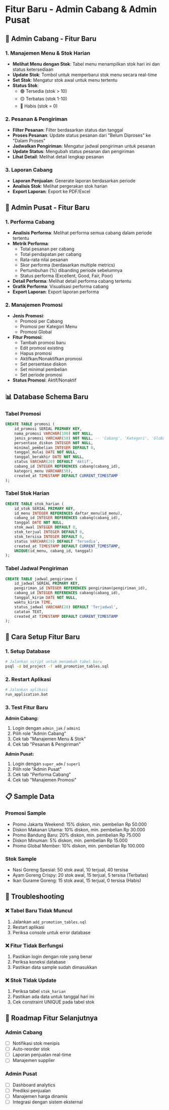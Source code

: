 # Fitur Baru - Admin Cabang & Admin Pusat

## 🏪 Admin Cabang - Fitur Baru

### 1. Manajemen Menu & Stok Harian
- **Melihat Menu dengan Stok**: Tabel menu menampilkan stok hari ini dan status ketersediaan
- **Update Stok**: Tombol untuk memperbarui stok menu secara real-time
- **Set Stok**: Mengatur stok awal untuk menu tertentu
- **Status Stok**: 
  - 🟢 Tersedia (stok > 10)
  - 🟡 Terbatas (stok 1-10)
  - 🔴 Habis (stok = 0)

### 2. Pesanan & Pengiriman
- **Filter Pesanan**: Filter berdasarkan status dan tanggal
- **Proses Pesanan**: Update status pesanan dari "Belum Diproses" ke "Dalam Proses"
- **Jadwalkan Pengiriman**: Mengatur jadwal pengiriman untuk pesanan
- **Update Status**: Mengubah status pesanan dan pengiriman
- **Lihat Detail**: Melihat detail lengkap pesanan

### 3. Laporan Cabang
- **Laporan Penjualan**: Generate laporan berdasarkan periode
- **Analisis Stok**: Melihat pergerakan stok harian
- **Export Laporan**: Export ke PDF/Excel

## 🏢 Admin Pusat - Fitur Baru

### 1. Performa Cabang
- **Analisis Performa**: Melihat performa semua cabang dalam periode tertentu
- **Metrik Performa**:
  - Total pesanan per cabang
  - Total pendapatan per cabang
  - Rata-rata nilai pesanan
  - Skor performa (berdasarkan multiple metrics)
  - Pertumbuhan (%) dibanding periode sebelumnya
  - Status performa (Excellent, Good, Fair, Poor)
- **Detail Performa**: Melihat detail performa cabang tertentu
- **Grafik Performa**: Visualisasi performa cabang
- **Export Laporan**: Export laporan performa

### 2. Manajemen Promosi
- **Jenis Promosi**:
  - Promosi per Cabang
  - Promosi per Kategori Menu
  - Promosi Global
- **Fitur Promosi**:
  - Tambah promosi baru
  - Edit promosi existing
  - Hapus promosi
  - Aktifkan/Nonaktifkan promosi
  - Set persentase diskon
  - Set minimal pembelian
  - Set periode promosi
- **Status Promosi**: Aktif/Nonaktif

## 📊 Database Schema Baru

### Tabel Promosi
```sql
CREATE TABLE promosi (
    id_promosi SERIAL PRIMARY KEY,
    nama_promosi VARCHAR(100) NOT NULL,
    jenis_promosi VARCHAR(50) NOT NULL, -- 'Cabang', 'Kategori', 'Global'
    persentase_diskon INTEGER NOT NULL,
    minimal_pembelian INTEGER DEFAULT 0,
    tanggal_mulai DATE NOT NULL,
    tanggal_berakhir DATE NOT NULL,
    status VARCHAR(20) DEFAULT 'Aktif',
    cabang_id INTEGER REFERENCES cabang(cabang_id),
    kategori_menu VARCHAR(50),
    created_at TIMESTAMP DEFAULT CURRENT_TIMESTAMP
);
```

### Tabel Stok Harian
```sql
CREATE TABLE stok_harian (
    id_stok SERIAL PRIMARY KEY,
    id_menu INTEGER REFERENCES daftar_menu(id_menu),
    cabang_id INTEGER REFERENCES cabang(cabang_id),
    tanggal DATE NOT NULL,
    stok_awal INTEGER DEFAULT 0,
    stok_terjual INTEGER DEFAULT 0,
    stok_tersisa INTEGER DEFAULT 0,
    status VARCHAR(20) DEFAULT 'Tersedia',
    created_at TIMESTAMP DEFAULT CURRENT_TIMESTAMP,
    UNIQUE(id_menu, cabang_id, tanggal)
);
```

### Tabel Jadwal Pengiriman
```sql
CREATE TABLE jadwal_pengiriman (
    id_jadwal SERIAL PRIMARY KEY,
    pengiriman_id INTEGER REFERENCES pengiriman(pengiriman_id),
    cabang_id INTEGER REFERENCES cabang(cabang_id),
    tanggal_kirim DATE NOT NULL,
    waktu_kirim TIME,
    status_jadwal VARCHAR(20) DEFAULT 'Terjadwal',
    catatan TEXT,
    created_at TIMESTAMP DEFAULT CURRENT_TIMESTAMP
);
```

## 🚀 Cara Setup Fitur Baru

### 1. Setup Database
```bash
# Jalankan script untuk menambah tabel baru
psql -d bd_project -f add_promotion_tables.sql
```

### 2. Restart Aplikasi
```bash
# Jalankan aplikasi
run_application.bat
```

### 3. Test Fitur Baru

**Admin Cabang:**
1. Login dengan `admin_jak` / `admin1`
2. Pilih role "Admin Cabang"
3. Cek tab "Manajemen Menu & Stok"
4. Cek tab "Pesanan & Pengiriman"

**Admin Pusat:**
1. Login dengan `super_adm` / `super1`
2. Pilih role "Admin Pusat"
3. Cek tab "Performa Cabang"
4. Cek tab "Manajemen Promosi"

## 📋 Sample Data

### Promosi Sample
- Promo Jakarta Weekend: 15% diskon, min. pembelian Rp 50.000
- Diskon Makanan Utama: 10% diskon, min. pembelian Rp 30.000
- Promo Bandung Baru: 20% diskon, min. pembelian Rp 75.000
- Diskon Minuman: 5% diskon, min. pembelian Rp 15.000
- Promo Global Member: 10% diskon, min. pembelian Rp 100.000

### Stok Sample
- Nasi Goreng Spesial: 50 stok awal, 10 terjual, 40 tersisa
- Ayam Goreng Crispy: 20 stok awal, 15 terjual, 5 tersisa (Terbatas)
- Ikan Gurame Goreng: 15 stok awal, 15 terjual, 0 tersisa (Habis)

## 🔧 Troubleshooting

### ❌ Tabel Baru Tidak Muncul
1. Jalankan `add_promotion_tables.sql`
2. Restart aplikasi
3. Periksa console untuk error database

### ❌ Fitur Tidak Berfungsi
1. Pastikan login dengan role yang benar
2. Periksa koneksi database
3. Pastikan data sample sudah dimasukkan

### ❌ Stok Tidak Update
1. Periksa tabel `stok_harian`
2. Pastikan ada data untuk tanggal hari ini
3. Cek constraint UNIQUE pada tabel stok

## 🎯 Roadmap Fitur Selanjutnya

### Admin Cabang
- [ ] Notifikasi stok menipis
- [ ] Auto-reorder stok
- [ ] Laporan penjualan real-time
- [ ] Manajemen supplier

### Admin Pusat
- [ ] Dashboard analytics
- [ ] Prediksi penjualan
- [ ] Manajemen harga dinamis
- [ ] Integrasi dengan sistem eksternal 